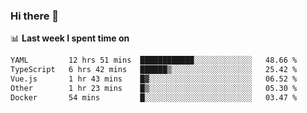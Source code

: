 ### Hi there 👋

<!--
**DBvc/DBvc** is a ✨ _special_ ✨ repository because its `README.md` (this file) appears on your GitHub profile.

Here are some ideas to get you started:

- 🔭 I’m currently working on ...
- 🌱 I’m currently learning ...
- 👯 I’m looking to collaborate on ...
- 🤔 I’m looking for help with ...
- 💬 Ask me about ...
- 📫 How to reach me: ...
- 😄 Pronouns: ...
- ⚡ Fun fact: ...
-->

📊 **Last week I spent time on**
<!--START_SECTION:waka-->

```txt
YAML         12 hrs 51 mins  ████████████░░░░░░░░░░░░░   48.66 %
TypeScript   6 hrs 42 mins   ██████▒░░░░░░░░░░░░░░░░░░   25.42 %
Vue.js       1 hr 43 mins    █▓░░░░░░░░░░░░░░░░░░░░░░░   06.52 %
Other        1 hr 23 mins    █▒░░░░░░░░░░░░░░░░░░░░░░░   05.30 %
Docker       54 mins         █░░░░░░░░░░░░░░░░░░░░░░░░   03.47 %
```

<!--END_SECTION:waka-->
